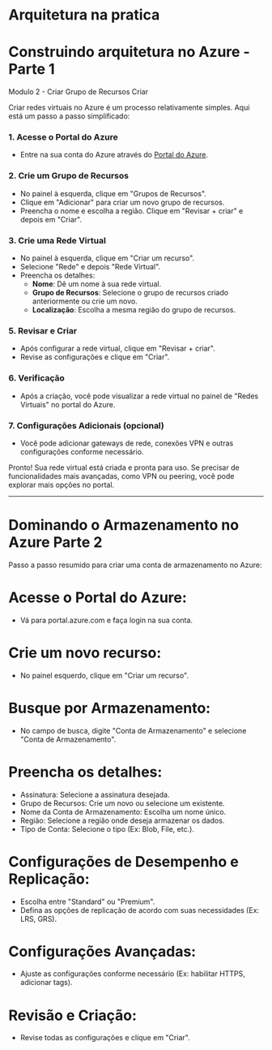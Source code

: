 # Arquitetura na pratica 
# Construindo arquitetura no Azure - Parte 1

Modulo 2 - 
Criar Grupo de Recursos 
Criar 

Criar redes virtuais no Azure é um processo relativamente simples. Aqui está um passo a passo simplificado:

### 1. Acesse o Portal do Azure
- Entre na sua conta do Azure através do [Portal do Azure](https://portal.azure.com).

### 2. Crie um Grupo de Recursos
- No painel à esquerda, clique em "Grupos de Recursos".
- Clique em "Adicionar" para criar um novo grupo de recursos.
- Preencha o nome e escolha a região. Clique em "Revisar + criar" e depois em "Criar".

### 3. Crie uma Rede Virtual
- No painel à esquerda, clique em "Criar um recurso".
- Selecione "Rede" e depois "Rede Virtual".
- Preencha os detalhes:
  - **Nome**: Dê um nome à sua rede virtual.
  - **Grupo de Recursos**: Selecione o grupo de recursos criado anteriormente ou crie um novo.
  - **Localização**: Escolha a mesma região do grupo de recursos.

### 5. Revisar e Criar
- Após configurar a rede virtual, clique em "Revisar + criar".
- Revise as configurações e clique em "Criar".

### 6. Verificação
- Após a criação, você pode visualizar a rede virtual no painel de "Redes Virtuais" no portal do Azure.

### 7. Configurações Adicionais (opcional)
- Você pode adicionar gateways de rede, conexões VPN e outras configurações conforme necessário.

Pronto! Sua rede virtual está criada e pronta para uso. Se precisar de funcionalidades mais avançadas, como VPN ou peering, você pode explorar mais opções no portal.

____________________________________________
# Dominando o Armazenamento no Azure Parte 2 


Passo a passo resumido para criar uma conta de armazenamento no Azure:

# Acesse o Portal do Azure:

 - Vá para portal.azure.com e faça login na sua conta.
# Crie um novo recurso:

 - No painel esquerdo, clique em "Criar um recurso".
# Busque por Armazenamento:

 - No campo de busca, digite "Conta de Armazenamento" e selecione "Conta de Armazenamento".
# Preencha os detalhes:

 - Assinatura: Selecione a assinatura desejada.
 - Grupo de Recursos: Crie um novo ou selecione um existente.
 - Nome da Conta de Armazenamento: Escolha um nome único.
 - Região: Selecione a região onde deseja armazenar os dados.
 - Tipo de Conta: Selecione o tipo (Ex: Blob, File, etc.).
# Configurações de Desempenho e Replicação:

 - Escolha entre "Standard" ou "Premium".
 - Defina as opções de replicação de acordo com suas necessidades (Ex: LRS, GRS).
# Configurações Avançadas:

 - Ajuste as configurações conforme necessário (Ex: habilitar HTTPS, adicionar tags).
# Revisão e Criação:

 - Revise todas as configurações e clique em "Criar".

